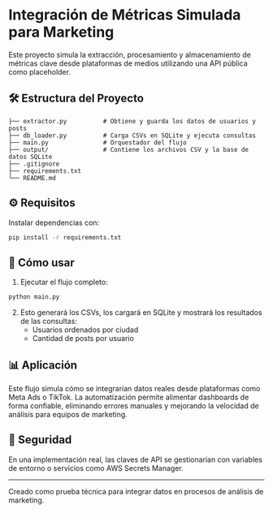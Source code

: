 # Integración de Métricas Simulada para Marketing

Este proyecto simula la extracción, procesamiento y almacenamiento de métricas clave desde plataformas de medios utilizando una API pública como placeholder.

## 🛠 Estructura del Proyecto

```
├── extractor.py          # Obtiene y guarda los datos de usuarios y posts
├── db_loader.py          # Carga CSVs en SQLite y ejecuta consultas
├── main.py               # Orquestador del flujo
├── output/               # Contiene los archivos CSV y la base de datos SQLite
├── .gitignore
├── requirements.txt
└── README.md
```

## ⚙️ Requisitos

Instalar dependencias con:

```bash
pip install -r requirements.txt
```

## 🚀 Cómo usar

1. Ejecutar el flujo completo:

```bash
python main.py
```

2. Esto generará los CSVs, los cargará en SQLite y mostrará los resultados de las consultas:
   - Usuarios ordenados por ciudad
   - Cantidad de posts por usuario

## 📊 Aplicación

Este flujo simula cómo se integrarían datos reales desde plataformas como Meta Ads o TikTok. La automatización permite alimentar dashboards de forma confiable, eliminando errores manuales y mejorando la velocidad de análisis para equipos de marketing.

## 🔐 Seguridad

En una implementación real, las claves de API se gestionarían con variables de entorno o servicios como AWS Secrets Manager.

---

Creado como prueba técnica para integrar datos en procesos de análisis de marketing.
